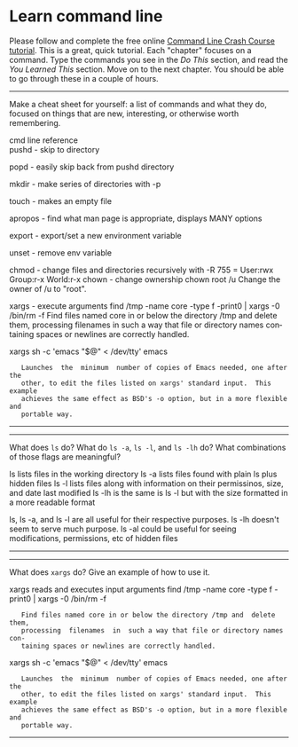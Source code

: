 # Learn command line

Please follow and complete the free online [Command Line Crash Course
tutorial](http://cli.learncodethehardway.org/book/). This is a great,
quick tutorial. Each "chapter" focuses on a command. Type the commands
you see in the _Do This_ section, and read the _You Learned This_
section. Move on to the next chapter. You should be able to go through
these in a couple of hours.


---

Make a cheat sheet for yourself: a list of commands and what they do, focused on things that are new, interesting, or otherwise worth remembering.

cmd line reference <br>
pushd - skip to directory

popd - easily skip back from pushd directory

mkdir - make series of directories with -p

touch - makes an empty file

apropos - find what man page is appropriate, displays MANY options

export - export/set a new environment variable

unset - remove env variable

chmod - change files and directories recursively with -R
	755 = User:rwx Group:r-x World:r-x
chown - change ownership
	chown root /u
	    Change the owner of /u to "root".

xargs - execute arguments
	find /tmp -name core -type f -print0 | xargs -0 /bin/rm -f
	Find files named core in or below the directory /tmp and  delete  them,
       processing  filenames  in  such a way that file or directory names con‐
       taining spaces or newlines are correctly handled.
       
xargs sh -c 'emacs "$@" < /dev/tty' emacs
	
       Launches  the  minimum  number of copies of Emacs needed, one after the
       other, to edit the files listed on xargs' standard input.  This example
       achieves the same effect as BSD's -o option, but in a more flexible and
       portable way.



---


---

What does `ls` do? What do `ls -a`, `ls -l`, and `ls -lh` do? What combinations of those flags are meaningful?

ls lists files in the working directory
ls -a lists files found with plain ls plus hidden files
ls -l lists files along with information on their permissinos, size, and date last modified
ls -lh is the same is ls -l but with the size formatted in a more readable format

ls, ls -a, and ls -l are all useful for their respective purposes. ls -lh doesn't seem to serve much purpose. ls -al could be useful for seeing modifications, permissions, etc of hidden files

---


---

What does `xargs` do? Give an example of how to use it.

 xargs reads and executes input arguments
	find /tmp -name core -type f -print0 | xargs -0 /bin/rm -f
	
       Find files named core in or below the directory /tmp and  delete  them,
       processing  filenames  in  such a way that file or directory names con‐
       taining spaces or newlines are correctly handled.

xargs sh -c 'emacs "$@" < /dev/tty' emacs
	
       Launches  the  minimum  number of copies of Emacs needed, one after the
       other, to edit the files listed on xargs' standard input.  This example
       achieves the same effect as BSD's -o option, but in a more flexible and
       portable way.

---
